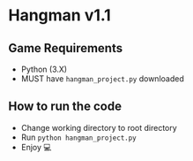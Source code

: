 # Hangman v1.1

## Game Requirements
- Python (3.X)
- MUST have ` hangman_project.py ` downloaded

## How to run the code
- Change working directory to root directory
- Run `python hangman_project.py`
- Enjoy 💻